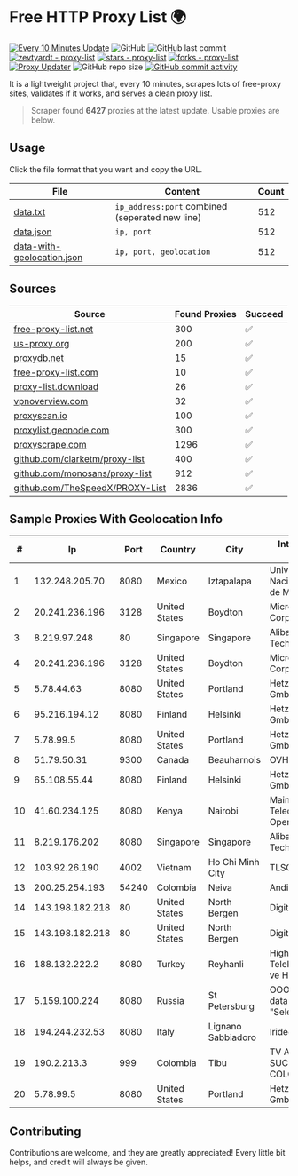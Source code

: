 
# Free HTTP Proxy List 🌍

[![Every 10 Minutes Update](https://github.com/mertguvencli/http-proxy-list/actions/workflows/main.yml/badge.svg?branch=main)](https://github.com/mertguvencli/http-proxy-list/actions/workflows/main.yml)
![GitHub](https://img.shields.io/github/license/mertguvencli/http-proxy-list)
![GitHub last commit](https://img.shields.io/github/last-commit/mertguvencli/http-proxy-list)
[![zevtyardt - proxy-list](https://img.shields.io/static/v1?label=zevtyardt&message=proxy-list&color=blue&logo=github)](https://github.com/zevtyardt/proxy-list "Go to GitHub repo")
[![stars - proxy-list](https://img.shields.io/github/stars/zevtyardt/proxy-list?style=social)](https://github.com/zevtyardt/proxy-list)
[![forks - proxy-list](https://img.shields.io/github/forks/zevtyardt/proxy-list?style=social)](https://github.com/zevtyardt/proxy-list)
[![Proxy Updater](https://github.com/zevtyardt/proxy-list/workflows/Proxy%20Updater/badge.svg)](https://github.com/zevtyardt/proxy-list/actions?query=workflow:"Proxy+Updater")
![GitHub repo size](https://img.shields.io/github/repo-size/zevtyardt/proxy-list)
[![GitHub commit activity](https://img.shields.io/github/commit-activity/m/zevtyardt/proxy-list?logo=commits)](https://github.com/zevtyardt/proxy-list/commits/main)

It is a lightweight project that, every 10 minutes, scrapes lots of free-proxy sites, validates if it works, and serves a clean proxy list.

> Scraper found **6427** proxies at the latest update. Usable proxies are below.

## Usage

Click the file format that you want and copy the URL.

|File|Content|Count|
|----|-------|-----|
|[data.txt](https://raw.githubusercontent.com/mertguvencli/http-proxy-list/main/proxy-list/data.txt)|`ip_address:port` combined (seperated new line)|512|
|[data.json](https://raw.githubusercontent.com/mertguvencli/http-proxy-list/main/proxy-list/data.json)|`ip, port`|512|
|[data-with-geolocation.json](https://raw.githubusercontent.com/mertguvencli/http-proxy-list/main/proxy-list/data-with-geolocation.json)|`ip, port, geolocation`|512|

## Sources

|Source|Found Proxies|Succeed|
|------|-------------|-------|
|[free-proxy-list.net](https://free-proxy-list.net)|300|✅|
|[us-proxy.org](https://www.us-proxy.org)|200|✅|
|[proxydb.net](http://proxydb.net)|15|✅|
|[free-proxy-list.com](https://free-proxy-list.com/?page=&port=&type%5B%5D=http&type%5B%5D=https&up_time=0&search=Search)|10|✅|
|[proxy-list.download](https://www.proxy-list.download/HTTP)|26|✅|
|[vpnoverview.com](https://vpnoverview.com/privacy/anonymous-browsing/free-proxy-servers)|32|✅|
|[proxyscan.io](https://www.proxyscan.io)|100|✅|
|[proxylist.geonode.com](https://proxylist.geonode.com/api/proxy-list?limit=300&page=1&sort_by=lastChecked&sort_type=desc&protocols=http,https)|300|✅|
|[proxyscrape.com](https://api.proxyscrape.com/v2/?request=displayproxies&protocol=http&timeout=10000&country=all&ssl=all&anonymity=all)|1296|✅|
|[github.com/clarketm/proxy-list](https://raw.githubusercontent.com/clarketm/proxy-list/master/proxy-list-raw.txt)|400|✅|
|[github.com/monosans/proxy-list](https://raw.githubusercontent.com/monosans/proxy-list/main/proxies/http.txt)|912|✅|
|[github.com/TheSpeedX/PROXY-List](https://raw.githubusercontent.com/TheSpeedX/PROXY-List/master/http.txt)|2836|✅|


## Sample Proxies With Geolocation Info

|#|Ip|Port|Country|City|Internet Service Provider|
|-|--|----|-------|----|-------------------------|
|1|132.248.205.70|8080|Mexico|Iztapalapa|Universidad Nacional Autonoma de Mexico|
|2|20.241.236.196|3128|United States|Boydton|Microsoft Corporation|
|3|8.219.97.248|80|Singapore|Singapore|Alibaba (US) Technology Co., Ltd.|
|4|20.241.236.196|3128|United States|Boydton|Microsoft Corporation|
|5|5.78.44.63|8080|United States|Portland|Hetzner Online GmbH|
|6|95.216.194.12|8080|Finland|Helsinki|Hetzner Online GmbH|
|7|5.78.99.5|8080|United States|Portland|Hetzner Online GmbH|
|8|51.79.50.31|9300|Canada|Beauharnois|OVH SAS|
|9|65.108.55.44|8080|Finland|Helsinki|Hetzner Online GmbH|
|10|41.60.234.125|8080|Kenya|Nairobi|Maintainer Liquid Telecommunications Operations Limited|
|11|8.219.176.202|8080|Singapore|Singapore|Alibaba (US) Technology Co., Ltd.|
|12|103.92.26.190|4002|Vietnam|Ho Chi Minh City|TLSOFT|
|13|200.25.254.193|54240|Colombia|Neiva|Andinet ON Line|
|14|143.198.182.218|80|United States|North Bergen|DigitalOcean, LLC|
|15|143.198.182.218|80|United States|North Bergen|DigitalOcean, LLC|
|16|188.132.222.2|8080|Turkey|Reyhanli|High Speed Telekomunikasyon ve Hab. Hiz. Ltd. Sti.|
|17|5.159.100.224|8080|Russia|St Petersburg|OOO "Network of data-centers "Selectel"|
|18|194.244.232.53|8080|Italy|Lignano Sabbiadoro|Irideos Spa|
|19|190.2.213.3|999|Colombia|Tibu|TV AZTECA SUCURSAL COLOMBIA|
|20|5.78.99.5|8080|United States|Portland|Hetzner Online GmbH|



## Contributing

Contributions are welcome, and they are greatly appreciated! Every
little bit helps, and credit will always be given.

